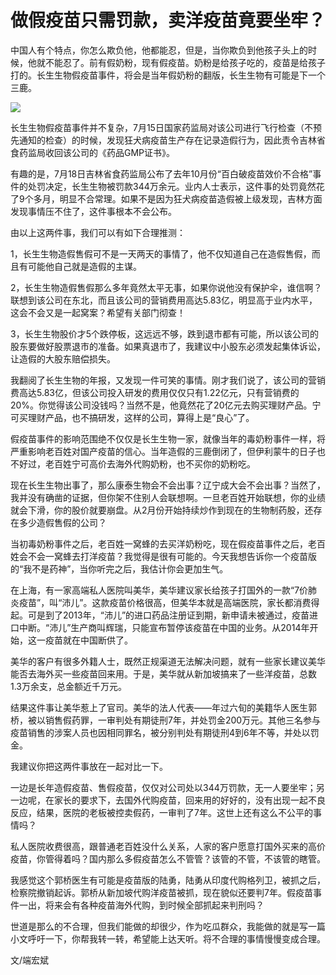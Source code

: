 # 做假疫苗只需罚款，卖洋疫苗竟要坐牢？

中国人有个特点，你怎么欺负他，他都能忍，但是，当你欺负到他孩子头上的时候，他就不能忍了。前有假奶粉，现有假疫苗。奶粉是给孩子吃的，疫苗是给孩子打的。长生生物假疫苗事件，将会是当年假奶粉的翻版，长生生物有可能是下一个三鹿。

![](https://img.hacpai.com/e/7fa344a231e34db5931bedc6a955f2b6.jpeg)

长生生物假疫苗事件并不复杂，7月15日国家药监局对该公司进行飞行检查（不预先通知的检查）的时候，发现狂犬病疫苗生产存在记录造假行为，因此责令吉林省食药监局收回该公司的《药品GMP证书》。

有趣的是，7月18日吉林省食药监局公布了去年10月份“百白破疫苗效价不合格”事件的处罚决定，长生生物被罚款344万余元。业内人士表示，这件事的处罚竟然花了9个多月，明显不合常理。如果不是因为狂犬病疫苗造假被上级发现，吉林方面发现事情压不住了，这件事根本不会公布。

由以上这两件事，我们可以有如下合理推测：

1，长生生物造假售假可不是一天两天的事情了，他不仅知道自己在造假售假，而且有可能他自己就是造假的主谋。

2，长生生物造假售假那么多年竟然太平无事，如果你说他没有保护伞，谁信啊？联想到该公司在东北，而且该公司的营销费用高达5.83亿，明显高于业内水平，这会不会又是一起窝案？希望有关部门彻查！

3，长生生物股价才5个跌停板，这远远不够，跌到退市都有可能，所以该公司的股东要做好股票退市的准备。如果真退市了，我建议中小股东必须发起集体诉讼，让造假的大股东赔偿损失。

我翻阅了长生生物的年报，又发现一件可笑的事情。刚才我们说了，该公司的营销费高达5.83亿，但该公司投入研发的费用仅仅只有1.22亿元，只有营销费的20%。你觉得该公司没钱吗？当然不是，他竟然花了20亿元去购买理财产品。宁可买理财产品，也不搞研发，这样的公司，算得上是“良心”了。

假疫苗事件的影响范围绝不仅仅是长生生物一家，就像当年的毒奶粉事件一样，将严重影响老百姓对国产疫苗的信心。当年造假的三鹿倒闭了，但伊利蒙牛的日子也不好过，老百姓宁可高价去海外代购奶粉，也不买你的奶粉吃。

现在长生生物出事了，那么康泰生物会不会出事？辽宁成大会不会出事？当然了，我并没有确凿的证据，但你架不住别人会联想啊。一旦老百姓开始联想，你的业绩就会下滑，你的股价就要崩盘。从2月份开始持续炒作到现在的生物制药股，还存在多少造假售假的公司？

当初毒奶粉事件之后，老百姓一窝蜂的去买洋奶粉吃，现在假疫苗事件之后，老百姓会不会一窝蜂去打洋疫苗？我觉得是很有可能的。今天我想告诉你一个疫苗版的“我不是药神”，当你听完之后，我估计你会更加生气。

在上海，有一家高端私人医院叫美华，美华建议家长给孩子打国外的一款“7价肺炎疫苗”，叫“沛儿”。这款疫苗价格很高，但美华本就是高端医院，家长都消费得起。可是到了2013年，“沛儿”的进口药品注册证到期，新申请未被通过，疫苗进口中断。“沛儿”生产商叫辉瑞，只能宣布暂停该疫苗在中国的业务。从2014年开始，这一疫苗就在中国断供了。

美华的客户有很多外籍人士，既然正规渠道无法解决问题，就有一些家长建议美华能否去海外买一些疫苗回来用。于是，美华就从新加坡搞来了一些洋疫苗，总数1.3万余支，总金额近千万元。

结果这件事让美华惹上了官司。美华的法人代表——年过六旬的美籍华人医生郭桥，被以销售假药罪，一审判处有期徒刑7年，并处罚金200万元。其他三名参与疫苗销售的涉案人员也因相同罪名，被分别判处有期徒刑4到6年不等，并处以罚金。

我建议你把这两件事放在一起对比一下。

一边是长年造假疫苗、售假疫苗，仅仅对公司处以344万罚款，无一人要坐牢；另一边呢，在家长的要求下，去国外代购疫苗，回来用的好好的，没有出现一起不良反应，结果，医院的老板被控卖假药，一审判了7年。这世上还有这么不公平的事情吗？

私人医院收费很高，跟普通老百姓没什么关系，人家的客户愿意打国外买来的高价疫苗，你管得着吗？国内那么多假疫苗怎么不管管？该管的不管，不该管的瞎管。

我感觉这个郭桥医生有可能是疫苗版的陆勇，陆勇从印度代购格列卫，被抓之后，检察院撤销起诉。郭桥从新加坡代购洋疫苗被抓，现在貌似还要判7年。假疫苗事件一出，将来会有各种疫苗海外代购，到时候全部抓起来判刑吗？

世道是那么的不合理，但我们能做的却很少，作为吃瓜群众，我能做的就是写一篇小文呼吁一下，你帮我转一转，希望能上达天听。将不合理的事情慢慢变成合理。

文/端宏斌
